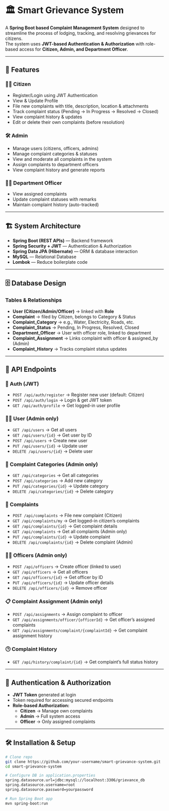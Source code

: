# 🏛️ Smart Grievance System  

A **Spring Boot based Complaint Management System** designed to streamline the process of lodging, tracking, and resolving grievances for citizens.  
The system uses **JWT-based Authentication & Authorization** with role-based access for **Citizen, Admin, and Department Officer**.  

---

## 📌 Features  

### 👩‍💼 Citizen  
- Register/Login using JWT Authentication  
- View & Update Profile  
- File new complaints with title, description, location & attachments  
- Track complaint status (Pending → In Progress → Resolved → Closed)  
- View complaint history & updates  
- Edit or delete their own complaints (before resolution)  

### 🛠 Admin  
- Manage users (citizens, officers, admins)  
- Manage complaint categories & statuses  
- View and moderate all complaints in the system  
- Assign complaints to department officers  
- View complaint history and generate reports   

### 👨‍💼 Department Officer  
- View assigned complaints  
- Update complaint statuses with remarks  
- Maintain complaint history (auto-tracked)  

---

## 🏗️ System Architecture  

- **Spring Boot (REST APIs)** — Backend framework  
- **Spring Security + JWT** — Authentication & Authorization  
- **Spring Data JPA (Hibernate)** — ORM & database interaction  
- **MySQL** — Relational Database  
- **Lombok** — Reduce boilerplate code  

---

## 🗄️ Database Design  

### Tables & Relationships  

- **User (Citizen/Admin/Officer)** → linked with **Role**  
- **Complaint** → filed by Citizen, belongs to Category & Status  
- **Complaint_Category** → e.g., Water, Electricity, Roads, etc.  
- **Complaint_Status** → Pending, In Progress, Resolved, Closed  
- **Department_Officer** → User with officer role, linked to department  
- **Complaint_Assignment** → Links complaint with officer & assigned_by (Admin)  
- **Complaint_History** → Tracks complaint status updates  

---

## 🚀 API Endpoints  

### 🔑 Auth (JWT)  
- `POST /api/auth/register` → Register new user (default: Citizen)  
- `POST /api/auth/login` → Login & get JWT token  
- `GET /api/auth/profile` → Get logged-in user profile  

### 👩‍💼 User (Admin only)  
- `GET /api/users` → Get all users  
- `GET /api/users/{id}` → Get user by ID  
- `POST /api/users` → Create new user  
- `PUT /api/users/{id}` → Update user  
- `DELETE /api/users/{id}` → Delete user  

### 📂 Complaint Categories (Admin only)  
- `GET /api/categories` → Get all categories  
- `POST /api/categories` → Add new category  
- `PUT /api/categories/{id}` → Update category  
- `DELETE /api/categories/{id}` → Delete category  

### 📌 Complaints  
- `POST /api/complaints` → File new complaint (Citizen)  
- `GET /api/complaints/my` → Get logged-in citizen’s complaints  
- `GET /api/complaints/{id}` → Get complaint details  
- `GET /api/complaints` → Get all complaints (Admin only)  
- `PUT /api/complaints/{id}` → Update complaint  
- `DELETE /api/complaints/{id}` → Delete complaint (Admin)  

### 👨‍💼 Officers (Admin only)  
- `POST /api/officers` → Create officer (linked to user)  
- `GET /api/officers` → Get all officers  
- `GET /api/officers/{id}` → Get officer by ID  
- `PUT /api/officers/{id}` → Update officer details  
- `DELETE /api/officers/{id}` → Remove officer  

### 📋 Complaint Assignment (Admin only)  
- `POST /api/assignments` → Assign complaint to officer  
- `GET /api/assignments/officer/{officerId}` → Get officer’s assigned complaints  
- `GET /api/assignments/complaint/{complaintId}` → Get complaint assignment history  

### 🕒 Complaint History  
- `GET /api/history/complaint/{id}` → Get complaint’s full status history  

---

## 🔐 Authentication & Authorization  

- **JWT Token** generated at login  
- Token required for accessing secured endpoints  
- **Role-based Authorization:**  
  - **Citizen** → Manage own complaints  
  - **Admin** → Full system access  
  - **Officer** → Only assigned complaints  

---

## 🛠️ Installation & Setup  

```bash
# Clone repo
git clone https://github.com/your-username/smart-grievance-system.git
cd smart-grievance-system

# Configure DB in application.properties
spring.datasource.url=jdbc:mysql://localhost:3306/grievance_db
spring.datasource.username=root
spring.datasource.password=yourpassword

# Run Spring Boot app
mvn spring-boot:run

